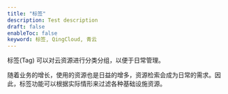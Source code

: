 ```yaml
---
title: "标签"
description: Test description
draft: false
enableToc: false
keyword: 标签, QingCloud, 青云
---
```




标签(Tag) 可以对云资源进行分类分组，以便于日常管理。

随着业务的增长，使用的资源也是日益的增多，资源检索会成为日常的需求。因此，标签功能可以根据实际情形来过滤各种基础设施资源。

